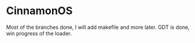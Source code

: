 # CinnamonOS
Most of the branches done, I will add makefile and more later. GDT is done, win progress of the loader.
